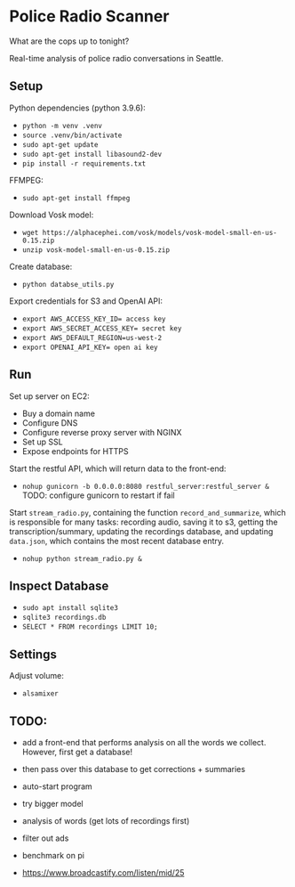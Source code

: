 # Police Radio Scanner

What are the cops up to tonight?

Real-time analysis of police radio conversations in Seattle.


## Setup

Python dependencies (python 3.9.6):
- `python -m venv .venv`
- `source .venv/bin/activate`
- `sudo apt-get update`
- `sudo apt-get install libasound2-dev`
- `pip install -r requirements.txt`

FFMPEG:
- `sudo apt-get install ffmpeg`

Download Vosk model:
- `wget https://alphacephei.com/vosk/models/vosk-model-small-en-us-0.15.zip`
- `unzip vosk-model-small-en-us-0.15.zip`

Create database:
- `python databse_utils.py`

Export credentials for S3 and OpenAI API:
- `export AWS_ACCESS_KEY_ID= access key`
- `export AWS_SECRET_ACCESS_KEY= secret key`
- `export AWS_DEFAULT_REGION=us-west-2`
- `export OPENAI_API_KEY= open ai key`


## Run

Set up server on EC2:
- Buy a domain name
- Configure DNS
- Configure reverse proxy server with NGINX
- Set up SSL
- Expose endpoints for HTTPS

Start the restful API, which will return data to the front-end:
- `nohup gunicorn -b 0.0.0.0:8080 restful_server:restful_server &`
TODO: configure gunicorn to restart if fail

Start `stream_radio.py`, containing the function `record_and_summarize`, which is responsible for many tasks: recording audio, saving it to s3, getting the transcription/summary, updating the recordings database, and updating `data.json`, which contains the most recent database entry.
- `nohup python stream_radio.py &`


<!-- 
Production mode:

Start a service with *systemd*. This will start the program when the computer starts and revive it when it dies

- `mkdir -p ~/.config/systemd/user`
- `~/.config/systemd/user/police_radio_scanner.service`
- paste in the contents of `police_radio_scanner.service`

Start the service using the commands below.

- `systemctl --user daemon-reload`
- `systemctl --user enable police_radio_scanner.service`
- `systemctl --user start police_radio_scanner.service`

Start it on boot: `sudo loginctl enable-linger pi`

Get the logs: `journalctl --user -u police_radio_scanner.service`

NOTE: takes about 71 seconds to record/transcribe 60 seconds of audio on RPi 4. -->


## Inspect Database

- `sudo apt install sqlite3`
- `sqlite3 recordings.db`
- `SELECT * FROM recordings LIMIT 10;`


## Settings

Adjust volume:
- `alsamixer`


## TODO:

- add a front-end that performs analysis on all the words we collect. However, first get a database!
- then pass over this database to get corrections + summaries
- auto-start program

- try bigger model
- analysis of words (get lots of recordings first)
- filter out ads
- benchmark on pi
- https://www.broadcastify.com/listen/mid/25
